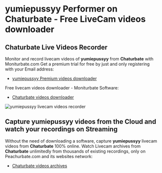 # yumiepussyy Performer on Chaturbate - Free LiveCam videos downloader

## Chaturbate Live Videos Recorder

Monitor and record livecam videos of **yumiepussyy** from **Chaturbate** with Moniturbate.com
Get a premium trial for free by just and only registering with your Email address:
* [yumiepussyy Premium videos downloader](https://moniturbate.com/request-demo-licence-key.html)

Free livecam videos downloader - Moniturbate Software:
* [Chaturbate videos downloader](https://moniturbate.com/moniturbate-download-software.html)

![yumiepussyy livecam videos recorder](https://peachurnet.com/templates/moniturbate-software.png)


## Capture yumiepussyy videos from the Cloud and watch your recordings on Streaming

Without the need of downloading a software, capture **yumiepussyy** livecam videos from **Chaturbate** 100% online.
Watch Livecam archives from **Chaturbate** unlimitedly from thousands of existing recordings, only on Peachurbate.com and its websites network:
* [Chaturbate videos archives](https://peachurnet.com/)